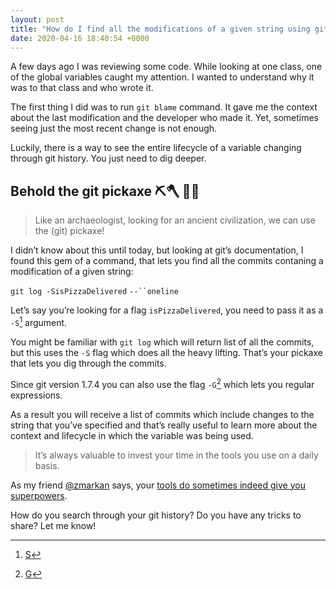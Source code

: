 ```yaml
---
layout: post
title: "How do I find all the modifications of a given string using git"
date: 2020-04-16 18:40:54 +0000
---
```


A few days ago I was reviewing some code. While looking at one class, one of the global variables caught my attention. I wanted to understand why it was to that class and who wrote it.

The first thing I did was to run `git blame` command. It gave me the context about the last modification and the developer who made it. Yet, sometimes seeing just the most recent change is not enough.

Luckily, there is a way to see the entire lifecycle of a variable changing through git history. You just need to dig deeper.

## Behold the git pickaxe ⛏🪓 🦖🦴

> Like an archaeologist, looking for an ancient civilization, we can use the (git) pickaxe!

I didn’t know about this until today, but looking at git’s documentation, I found this gem of a command, that lets you find all the commits contaning a modification of a given string:

`git log -SisPizzaDelivered` `--``oneline`

Let’s say you’re looking for a flag `isPizzaDelivered`, you need to pass it as a `-S`[^1] argument.

You might be familiar with `git log` which will return list of all the commits, but this uses the `-S` flag which does all the heavy lifting. That’s your pickaxe that lets you dig through the commits.

Since git version 1.7.4 you can also use the flag `-G`[^2] which lets you regular expressions.

As a result you will receive a list of commits which include changes to the string that you’ve specified and that’s really useful to learn more about the context and lifecycle in which the variable was being used.

> It’s always valuable to invest your time in the tools you use on a daily basis. 

As my friend [@zmarkan](https://twitter.com/zmarkan) says, your [tools do sometimes indeed give you superpowers](https://skillsmatter.com/skillscasts/10698-one-to-10x-tools-that-give-you-superpowers).

How do you search through your git history? Do you have any tricks to share? 
Let me know!

[^1]: [S](https://www.git-scm.com/docs/git-log#Documentation/git-log.txt--Sltregexgt)
[^2]: [G](https://www.git-scm.com/docs/git-log#Documentation/git-log.txt--Gltregexgt)
